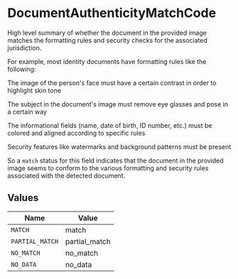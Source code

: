 # DocumentAuthenticityMatchCode

High level summary of whether the document in the provided image matches the formatting rules and security checks for the associated jurisdiction.

For example, most identity documents have formatting rules like the following:


The image of the person's face must have a certain contrast in order to highlight skin tone


The subject in the document's image must remove eye glasses and pose in a certain way


The informational fields (name, date of birth, ID number, etc.) must be colored and aligned according to specific rules


Security features like watermarks and background patterns must be present

So a `match` status for this field indicates that the document in the provided image seems to conform to the various formatting and security rules associated with the detected document.


## Values

| Name            | Value           |
| --------------- | --------------- |
| `MATCH`         | match           |
| `PARTIAL_MATCH` | partial_match   |
| `NO_MATCH`      | no_match        |
| `NO_DATA`       | no_data         |